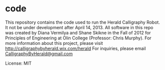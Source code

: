 code
====

This repository contains the code used to run the Herald Calligraphy Robot.
It not be under development after April 14, 2013.
All software in this repo was created by Diana Vermilya and Shane Skikne in the Fall of 2012 for 
Principles of Engineering at Olin College (Professor: Chris Murphy).
For more information about this project, please visit http://calligraphybyherald.wix.com/herald
For inquiries, please email CalligraphyByHerald@gmail.com

License: MIT
